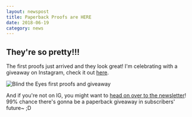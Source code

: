 ```yaml
---
layout: newspost
title: Paperback Proofs are HERE
date: 2018-06-19
category: news
---
```


## They're so pretty!!!

The first proofs just arrived and they look great! I'm celebrating with a giveaway on Instagram, check it out [here](https://www.instagram.com/p/BkN93FHFAqs/?taken-by=kaie.space).

![Blind the Eyes first proofs and giveaway](https://i.pinimg.com/564x/b2/a6/24/b2a62461b60fd03eb551092a9f7be7c6.jpg)

And if you're not on IG, you might want to [head on over to the newsletter](https://emailoctopus.com/lists/6b5e4875-6428-11e8-a3c9-06b79b628af2/forms/subscribe)! 99% chance there's gonna be a paperback giveaway in subscribers' future~ ;D
